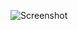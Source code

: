 ![Screenshot](https://raw.githubusercontent.com/Cryakl/Ultimate-RAT-Collection/refs/heads/main/Sainbox/%e8%bf%9c%e7%a8%8b%e7%ae%a1%e7%90%86%e7%b3%bb%e7%bb%9f4.0/Screenshot.png)
